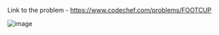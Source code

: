 Link to the problem - https://www.codechef.com/problems/FOOTCUP



![image](https://github.com/Haleshot/Competitive-Programming/assets/57552973/24d7c7c2-74c7-4441-a973-7c77c941a67c)
